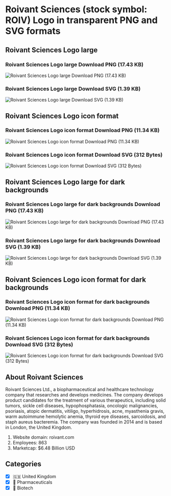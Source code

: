 # Roivant Sciences (stock symbol: ROIV) Logo in transparent PNG and SVG formats

## Roivant Sciences Logo large

### Roivant Sciences Logo large Download PNG (17.43 KB)

![Roivant Sciences Logo large Download PNG (17.43 KB)](/img/orig/ROIV_BIG-013b2b9c.png)

### Roivant Sciences Logo large Download SVG (1.39 KB)

![Roivant Sciences Logo large Download SVG (1.39 KB)](/img/orig/ROIV_BIG-aaf48752.svg)

## Roivant Sciences Logo icon format

### Roivant Sciences Logo icon format Download PNG (11.34 KB)

![Roivant Sciences Logo icon format Download PNG (11.34 KB)](/img/orig/ROIV-c573c57f.png)

### Roivant Sciences Logo icon format Download SVG (312 Bytes)

![Roivant Sciences Logo icon format Download SVG (312 Bytes)](/img/orig/ROIV-1fbb50bd.svg)

## Roivant Sciences Logo large for dark backgrounds

### Roivant Sciences Logo large for dark backgrounds Download PNG (17.43 KB)

![Roivant Sciences Logo large for dark backgrounds Download PNG (17.43 KB)](/img/orig/ROIV_BIG.D-d80b412f.png)

### Roivant Sciences Logo large for dark backgrounds Download SVG (1.39 KB)

![Roivant Sciences Logo large for dark backgrounds Download SVG (1.39 KB)](/img/orig/ROIV_BIG.D-710e6c9d.svg)

## Roivant Sciences Logo icon format for dark backgrounds

### Roivant Sciences Logo icon format for dark backgrounds Download PNG (11.34 KB)

![Roivant Sciences Logo icon format for dark backgrounds Download PNG (11.34 KB)](/img/orig/ROIV.D-875cdd46.png)

### Roivant Sciences Logo icon format for dark backgrounds Download SVG (312 Bytes)

![Roivant Sciences Logo icon format for dark backgrounds Download SVG (312 Bytes)](/img/orig/ROIV.D-5b34eb4f.svg)

## About Roivant Sciences

Roivant Sciences Ltd., a biopharmaceutical and healthcare technology company that researches and develops medicines. The company develops product candidates for the treatment of various therapeutics, including solid tumors, sickle cell diseases, hypophosphatasia, oncologic malignancies, psoriasis, atopic dermatitis, vitiligo, hyperhidrosis, acne, myasthenia gravis, warm autoimmune hemolytic anemia, thyroid eye diseases, sarcoidosis, and staph aureus bacteremia. The company was founded in 2014 and is based in London, the United Kingdom.

1. Website domain: roivant.com
2. Employees: 863
3. Marketcap: $6.48 Billion USD


## Categories
- [x] 🇬🇧 United Kingdom
- [x] 💊 Pharmaceuticals
- [x] 🧬 Biotech
